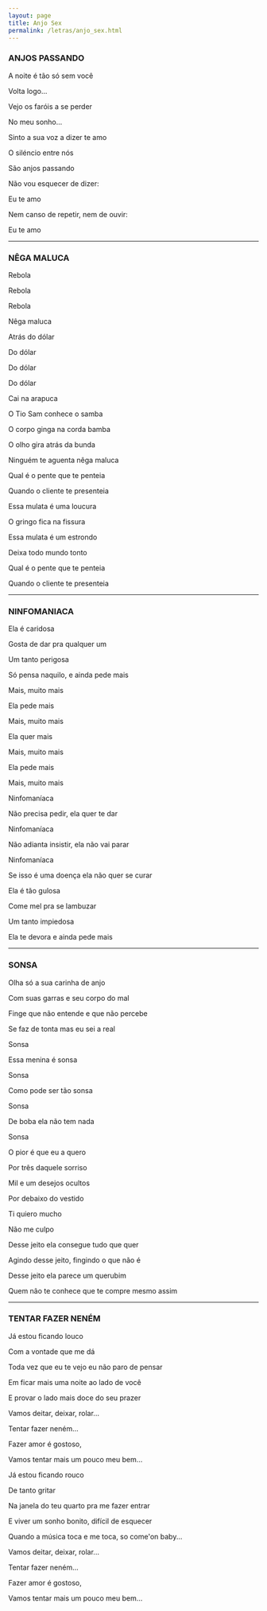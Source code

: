 ```yaml
---
layout: page
title: Anjo Sex
permalink: /letras/anjo_sex.html
---
```


### ANJOS PASSANDO

A noite é tão só sem você

Volta logo...

Vejo os faróis a se perder

No meu sonho...

Sinto a sua voz a dizer te amo

O siléncio entre nós

São anjos passando

Não vou esquecer de dizer:

Eu te amo

Nem canso de repetir, nem de ouvir:

Eu te amo

---

### NÊGA MALUCA

Rebola

Rebola

Rebola

Nêga maluca

Atrás do dólar

Do dólar

Do dólar

Do dólar

Cai na arapuca

O Tio Sam conhece o samba

O corpo ginga na corda bamba

O olho gira atrás da bunda

Ninguém te aguenta nêga maluca

Qual é o pente que te penteia

Quando o cliente te presenteia

Essa mulata é uma loucura

O gringo fica na fissura

Essa mulata é um estrondo

Deixa todo mundo tonto

Qual é o pente que te penteia

Quando o cliente te presenteia

---

### NINFOMANIACA

Ela é caridosa

Gosta de dar pra qualquer um

Um tanto perigosa

Só pensa naquilo, e ainda pede mais

Mais, muito mais

Ela pede mais

Mais, muito mais

Ela quer mais

Mais, muito mais

Ela pede mais

Mais, muito mais

Ninfomaníaca

Não precisa pedir, ela quer te dar

Ninfomaníaca

Não adianta insistir, ela não vai parar

Ninfomaníaca

Se isso é uma doença ela não quer se curar

Ela é tão gulosa

Come mel pra se lambuzar

Um tanto impiedosa

Ela te devora e ainda pede mais

---

### SONSA

Olha só a sua carinha de anjo

Com suas garras e seu corpo do mal

Finge que não entende e que não percebe

Se faz de tonta mas eu sei a real

Sonsa

Essa menina é sonsa

Sonsa

Como pode ser tão sonsa

Sonsa

De boba ela não tem nada

Sonsa

O pior é que eu a quero

Por três daquele sorriso

Mil e um desejos ocultos

Por debaixo do vestido

Ti quiero mucho

Não me culpo

Desse jeito ela consegue tudo que quer

Agindo desse jeito, fingindo o que não é

Desse jeito ela parece um querubim

Quem não te conhece que te compre mesmo assim

---

### TENTAR FAZER NENÉM

Já estou ficando louco

Com a vontade que me dá

Toda vez que eu te vejo eu não paro de pensar

Em ficar mais uma noite ao lado de você

E provar o lado mais doce do seu prazer

Vamos deitar, deixar, rolar...

Tentar fazer neném...

Fazer amor é gostoso,

Vamos tentar mais um pouco meu bem...

Já estou ficando rouco

De tanto gritar

Na janela do teu quarto pra me fazer entrar

E viver um sonho bonito, difícil de esquecer

Quando a música toca e me toca, so come'on baby...

Vamos deitar, deixar, rolar...

Tentar fazer neném...

Fazer amor é gostoso,

Vamos tentar mais um pouco meu bem...